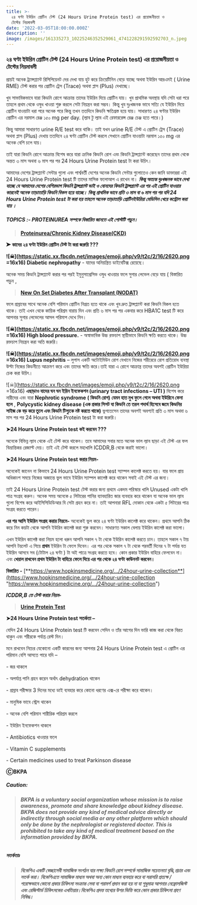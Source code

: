 ```yaml
---
title: >-
  ২৪ ঘণ্টা ইউরিন প্রোটিন টেস্ট (24 Hours Urine Protein test) এর প্রয়োজনীয়তা ও
  টেস্টের নিয়মাবলী
date: '2022-03-05T18:00:00.000Z'
description: ''
image: /images/161335273_10225246352529061_4741228291592592703_n.jpeg
---
```



### ২৪ ঘণ্টা ইউরিন প্রোটিন টেস্ট (24 Hours Urine Protein test) এর প্রয়োজনীয়তা ও টেস্টের নিয়মাবলী

প্রায়ই অনেক ট্র্যান্সপ্ল্যান্ট রিসিপিয়েনট দের দেখা যায় হুট করে ক্রিয়েটিনিন বেড়ে যাচ্ছে অথবা ইউরিন আরএমই ( Urine RME) টেস্ট করার পর প্রোটিন ট্রেস (Trace) অথবা প্লাস (Plus) দেখাচ্ছে।

খুব সাভাবিকভাবে যারা কিডনি রোগে আক্রান্ত তাদের ইউরিন দিয়ে প্রোটিন যায়। খুব প্রাথমিক অবস্থায় যদি সেটা ধরা পরে তাহলে প্রথম থেকে ওষুধ খাওয়া শুরু করলে সেটা নিয়ন্ত্রন করা সম্ভব। কিন্তু খুব দুঃখজনক ভাবে সত্যি যে ইউরিন দিয়ে প্রোটিন যাওয়াটা ধরা পরে অনেক পরে কিন্তু তখন ততদিনে কিডনি ক্ষতিগ্রস্ত হয়ে যায়। সাধারণত ২৪ ঘণ্টার ইউরিন প্রোটিন এর নরমাল রেঞ্জ ১৫০ mg per day. (ল্যাব টু ল্যাব এই রেফাররেন্স রেঞ্জ চেঞ্জ হতে পারে।)

কিন্তু আমারা সাধারণত urine R/E test করে থাকি। তাই যখন urine R/E টেস্ট এ প্রোটিন ট্রেস (Trace) অথবা প্লাস (Plus) দেখায় ততদিনে ২৪ ঘণ্টা প্রোটিন টেস্ট করলে সেখানে প্রোটিন যাওয়াটা নরমাল ১৫০ mg এর অনেক বেশি চলে যায়।

তাই যারা কিডনি রোগে আক্রান্ত বিশেষ করে যারা ক্রনিক কিডনি রোগ এবং কিডনি ট্রান্সপ্ল্যান্ট করেছেন তাদের প্রথম থেকে অন্তত ৩ মাস অথবা ৬ মাস পর পর 24 Hours Urine Protein test টা করা উচিৎ।

আমাদের দেশের ট্রান্সপ্ল্যান্ট সেন্টার গুলো এবং পার্শ্ববর্তী দেশের অনেক কিডনি সেন্টার গুলোতেও কেন জানি ডাক্তাররা এই 24 Hours Urine Protein test টি তাদের মাসিক ফলোআপ এ রাখেন না। **_কিন্তু অত্যন্ত দুঃখজনক ভাবে দেখা যাচ্ছে যে আমাদের দেশের বেশিরভাগ কিডনি ট্রান্সপ্ল্যান্ট ভাই ও বোনদের কিডনি ট্রান্সপ্ল্যান্ট এর পর এই প্রোটিন যাওয়ার কারনেই অনেক তাড়াতাড়ি কিডনি বিকল হয়ে যাচ্ছে। কিন্তু প্রাথমিক ভাবে প্রতি ৩ মাস বা ৬ মাস পর পর যদি 24 Hours Urine Protein test টা করা হয় তাহলে অনেক তাড়াতাড়ি প্রোটিনইউরিয়া মেডিসিন খেয়ে কন্ট্রোল করা যায় ।_**

#### 

#### **_TOPICS :- PROTEINUREA সম্পকে বিস্তারিত জানতে_** **_এই পোস্টটি পড়ুন।_**

> [**Proteinurea/Chronic Kidney Disease(CKD)**](https://bkpa.net/proteinurea-ckd/ "Proteinurea/Chronic Kidney Disease(CKD)")

**➤ কাদের ২৪ ঘণ্টা ইউরিন প্রোটিন টেস্ট টা করা জরুরি ???**

**![☠](https://static.xx.fbcdn.net/images/emoji.php/v9/t2c/2/16/2620.png =16x16) Diabetic nephropathy** - যাদের অনিয়ন্ত্রিত ডাইবেটিক্স রেয়েছে।

অনেক সময় কিডনি ট্রান্সপ্ল্যান্ট করার পর পরই ইমুনুসাপ্রেসিভ ওষুধ খাওয়ার ফলে সুগার লেভেল বেড়ে যায় ( বিস্তারিত পড়ুন , 

> [**New On Set Diabetes After Transplant (NODAT)**](https://bkpa.net/new-on-set-diabetes-after-transplant-nodat/ "New On Set Diabetes After Transplant (NODAT)") 

ফলে প্রস্রাবের সাথে অনেক বেশি পরিমান প্রোটিন নিগ্রত হতে থাকে এবং খুব দ্রুত ট্রান্সপ্ল্যান্ট করা কিডনি বিকল হতে থাকে। তাই এখন থেকে কায়িক পরিশ্রম বারায় দিন এবং প্রতি ৬ মাস পর পর একবার করে HBA1C test টি করে আপনার সুগার লেভেলের আসল পরিমাপ দেখে নিন।

**![☠](https://static.xx.fbcdn.net/images/emoji.php/v9/t2c/2/16/2620.png =16x16) High blood pressure.** - অস্বাভাবিক উচ্চ রক্তচাপ স্থায়ীভাবে কিডনি ক্ষতি করতে থাকে। উচ্চ রক্তচাপ নিয়ন্ত্রন করা অতি জরুরি।

**![☠](https://static.xx.fbcdn.net/images/emoji.php/v9/t2c/2/16/2620.png =16x16) Lupus nephritis** – লুপাস একটি অটোইমিউন রোগ যেখানে নিজের শরীরেরে রোগ প্রতিরোধ ব্যবস্থা উল্টা নিজের কিডনীতে আক্রমণ করে এবং তাদের ক্ষতি করে।তাই যারা এ রোগে আক্রান্ত্র তাদের অবশই প্রোটিন ইউরিয়া চেক করা উচিৎ।

![☠](https://static.xx.fbcdn.net/images/emoji.php/v9/t2c/2/16/2620.png =16x16) **এছাড়াও যাদের ঘন ঘন ইরিন ইনফেকশন (urinary tract infections – UTI )** বিশেষ করে নারীদের এবং যারা **Nephrotic syndrome ( কিডনি রোগ) যেমন হাত মুখ ফুলে গেলে অথবা ইউরিনে ফেনা হলে** , **Polycystic kidney disease (এক প্রকার সিসট যা কিডনি তে তরল পদার্থ হিসেবে জমে কিডনির সাইজ কে বড় করে তুলে এবং কিডনি টিস্যুকে নষ্ট করতে থাকে)** ভুগতেসেন তাদের অবশই অবশ্যই প্রতি ৩ মাস অথবা ৬ মাস পর পর 24 Hours Urine Protein test টা করা জরুরি।

**➤24 Hours Urine Protein test কই করবেন ???**

অনেকে বিভিন্ন ল্যাব থেকে এই টেস্ট করে থাকেন। তবে আমাদের সবার মতে অনেক ভাল ল্যাব ছাড়া এই টেস্ট এর ফল বিভ্রান্তিকর রেজাল্ট দেয়। তাই এই টেস্ট করলে মহাখালি ICDDR,B থেকে করাই ভালো।

**➤24 Hours Urine Protein test করার নিয়ম-**

অনেকেই জানেন না কিভাবে 24 Hours Urine Protein test স্যাম্পল কালেক্ট করতে হয়। যার ফলে প্রায় অধিকাংশ সময়ে নিজের অজান্তে ভুল ভাবে ইউরিন স্যাম্পল কালেক্ট করে থাকেন সবাই এই টেস্ট এর জন্য।

তাই 24 Hours Urine Protein test টেস্ট করার জন্য প্রথমে একদম পরিস্কার খালি Unused একটা খালি পাত্র সংগ্রহ করুন। অনেক সময় অনেকে ৫ লিটারের পানির ব্যাবহারিত জার ব্যবহার করে থাকেন যা অনেক ভাল ল্যাব গুলো বিশেষ করে আইসিসিডিডিআর বি সেটা গ্রহন করে না। তাই আপনারা RFL দোকান থেকে একটা ৫ লিটারের পাত্র সংগ্রহ করতে পারেন।

**এর পর আসি ইউরিন সংগ্রহ করার নিয়মে-** অনেকেই ভুল করে ২৪ ঘণ্টা ইউরিন কালেক্ট করে থাকেন। প্রথমে আপনি ঠিক করে নিন কয়টা থেকে আপনি ইউরিন কালেক্ট করা শুরু করবেন। সাধারণত সকাল বেলায় ইউরিন কালেক্ট করা ভালো।

এখন ইউরিন কালেক্ট করা নিয়ম হলো ধরুন আপনি সকাল ৭ টা থেকে ইউরিন কালেক্ট করতে চান। তাহলে সকাল ৭ টায় আপনি টয়লেট এ গিয়ে **প্রথম** ইউরিন টা ফেলে দিবেন। এর পর থেকে সকাল ৭ টা থেকে পরবর্তী দিনের ৭ টা পর্যন্ত যত ইউরিন আসবে সব (টোটাল ২৪ ঘণ্টা ) টা অই পাত্রে সংগ্রহ করতে হবে। কোন প্রকার ইউরিন বাহিরে ফেলবেন না। এবং **খেয়াল রাখবেন প্রথম ইউরিন টা বাহিরে ফেলে দিয়ে এর পর থেকে ২৪ ঘণ্টা কাউননট করবেন।**

**বিস্তারিত -** [**https://www.hopkinsmedicine.org/.../24hour-urine-collection**](https://www.hopkinsmedicine.org/.../24hour-urine-collection "https://www.hopkinsmedicine.org/.../24hour-urine-collection")

**_ICDDR,B তে টেস্ট করার নিয়ম-_**

> [**Urine Protein Test**](https://bkpa.net/urine-protein-test/ "Urine Protein Test")

**➤24 Hours Urine Protein test সতর্কতা –**

যেদিন 24 Hours Urine Protein test টি করবেন সেদিন ও তাঁর আগের দিন ভারি কাজ করা থেকে বিরত থাকুন এবং শরীরকে পর্যাপ্ত রেস্ট দিন।

মনে রাখবেন নিচের যেকোনো একটি কারনের জন্য আপনার 24 Hours Urine Protein test এ প্রোটিন এর পরিমান বেশি আসতে পারে যদি –

\- জর থাকলে

\- অপর্যাপ্ত পানি গ্রহন করেন অর্থাৎ dehydration থাকেন

\- প্রস্রাব পরীক্ষার 3 দিনের মধ্যে ডাই ব্যবহার করে কোনো ধরণের এক্স-রে পরীক্ষা করে থাকেন।

\- মানুষিক ভাবে স্ট্রেস থাকেন

\- অনেক বেশি পরিমান শারীরিক পরিশ্রম করলে

\- ইউরিন ইনফেকশন থাকলে

\- Antibiotics খাওয়ার ফলে

\- Vitamin C supplements

\- Certain medicines used to treat Parkinson disease

**ⒸBKPA**

##### **Caution:**

> ###### **BKPA is a voluntary social organization whose mission is to raise awareness, promote and share knowledge about kidney disease. BKPA does not provide any kind of medical advice directly or indirectly through social media or any other platform which should only be done by the nephrologist or registered doctor. This is prohibited to take any kind of medical treatment based on the information provided by BKPA.**

##### **সতর্কতাঃ**

> ###### **বিকেপিএ একটি স্বেচ্ছাসেবী সামাজিক সংগঠন যার লক্ষ্য কিডনি রোগ সম্পর্কে সামাজিক সচেতনতা বৃদ্ধি,প্রচার এবং সতর্ক করা। বিকেপিএতে সামাজিক মাধ্যম অথবা অন্য কোন মাধ্যম ব্যবহার করে বা সরাসরি প্রত্যক্ষ / পরোক্ষভাবে কোনো প্রকার চিকিৎসা সংক্রান্ত সেবা বা পরামর্শ প্রদান করা হয় না যা শুধুমাত্র আপনার নেফ্রোলজিস্ট এবং রেজিস্টার্ড চিকিৎসকের এখতিয়ার।বিকেপিএ প্রদত্ত তথ্যের উপর ভিত্তি করে কোন প্রকার চিকিৎসা গ্রহণ নিষিদ্ধ।**
